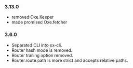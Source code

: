 
### 3.13.0
- removed Oxe.Keeper
- made promised Oxe.fetcher

### 3.6.0
- Separated CLI into ox-cli.
- Router hash mode is removed.
- Router trailing option removed.
- Router.route.path is more strict and accepts relative paths.
